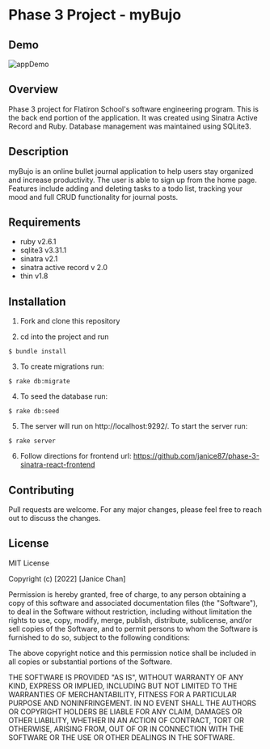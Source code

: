 # Phase 3 Project - myBujo

## Demo
![appDemo](demo/myBujo.gif)


## Overview
Phase 3 project for Flatiron School's software engineering program. This is the back end portion of the application. It was created using Sinatra Active Record and Ruby. Database management was maintained using SQLite3. 


## Description
myBujo is an online bullet journal application to help users stay organized and increase productivity. The user is able to sign up from the home page. Features include adding and deleting tasks to a todo list, tracking your mood and full CRUD functionality for journal posts.


## Requirements
* ruby v2.6.1
* sqlite3 v3.31.1
* sinatra v2.1
* sinatra active record v 2.0
* thin v1.8


## Installation
1. Fork and clone this repository

2. cd into the project and run 
```console 
$ bundle install
```

3. To create migrations run:
```console 
$ rake db:migrate
```

4. To seed the database run:
```console 
$ rake db:seed
```

5. The server will run on http://localhost:9292/.  To start the server run:
```console 
$ rake server
```

6. Follow directions for frontend url: 
https://github.com/janice87/phase-3-sinatra-react-frontend


## Contributing
Pull requests are welcome. For any major changes, please feel free to reach out to discuss the changes. 


## License
MIT License

Copyright (c) [2022] [Janice Chan]

Permission is hereby granted, free of charge, to any person obtaining a copy
of this software and associated documentation files (the "Software"), to deal
in the Software without restriction, including without limitation the rights
to use, copy, modify, merge, publish, distribute, sublicense, and/or sell
copies of the Software, and to permit persons to whom the Software is
furnished to do so, subject to the following conditions:

The above copyright notice and this permission notice shall be included in all
copies or substantial portions of the Software.

THE SOFTWARE IS PROVIDED "AS IS", WITHOUT WARRANTY OF ANY KIND, EXPRESS OR
IMPLIED, INCLUDING BUT NOT LIMITED TO THE WARRANTIES OF MERCHANTABILITY,
FITNESS FOR A PARTICULAR PURPOSE AND NONINFRINGEMENT. IN NO EVENT SHALL THE
AUTHORS OR COPYRIGHT HOLDERS BE LIABLE FOR ANY CLAIM, DAMAGES OR OTHER
LIABILITY, WHETHER IN AN ACTION OF CONTRACT, TORT OR OTHERWISE, ARISING FROM,
OUT OF OR IN CONNECTION WITH THE SOFTWARE OR THE USE OR OTHER DEALINGS IN THE
SOFTWARE.